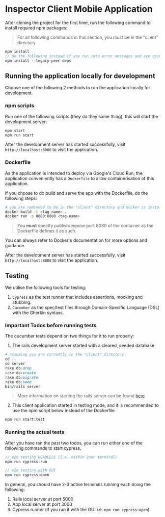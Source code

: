 # Inspector Client Mobile Application
After cloning the project for the first time, run the following command to install required npm packages:
> For all following commands in this section, you must be in the "client" directory
```javascript
npm install
// do the following instead if you run into error messages and are using a newer node version (e.g. >v16)
npm install --legacy-peer-deps
```
## Running the application locally for development
Choose one of the following 2 methods to run the application locally for development.
### npm scripts
Run one of the following scripts (they do they same thing), this will start the development server:
```javascript
npm start
npm run start
```
After the development server has started successfully, visit `http://localhost:3000` to visit the application.

### Dockerfile
As the application is intended to deploy via Google's Cloud Run, the application conveniently has a `Dockerfile` to allow containerisation of this application.

If you choose to do build and serve the app with the Dockerfile, do the following steps:
```bash
# you are reminded to be in the "client" directory and docker is installed and running on your machine
docker build -t <tag-name> .
docker run -p 8080:8080 <tag-name>
```
> You **must** specify publish/expose port 8080 of the container as the Dockerfile defines it as such. 

You can always refer to Docker's documentation for more options and guidance.

After the development server has started successfully, visit `http://localhost:8080` to visit the application.

## Testing
We utilise the following tools for testing:
1. `Cypress` as the test runner that includes assertions, mocking and stubbing.
2. `Cucumber` as the spec/test files through Domain-Specific Language (DSL) with the Gherkin syntaxs.

### Important Todos before running tests
The cucumber tests depend on two things for it to run properly:
1. The rails development server started with a cleared, seeded database
```ruby
# assuming you are currently in the "client" directory
cd ..
cd server
rake db:drop
rake db:create
rake db:migrate
rake db:seed
bin/rails server
```
> More information on starting the rails server can be found [here](../server/README.md)
2. This client application started in testing mode, and it is recommended to use the npm script below instead of the Dockerfile
```javascript
npm run start:test
```
### Running the actual tests
After you have ran the past two todos, you can run either one of the following commands to start cypress.

```javascript
// e2e testing HEADLESS (i.e. within your terminal)
npm run cypress:run

// e2e testing with GUI
npm run cypress:open
```
In general, you should have 2-3 active terminals running each doing the following:
1. Rails local server at port 5000
2. App local server at port 3000
3. Cypress runner (if you run it with the GUI i.e. `npm run cypress:open`)